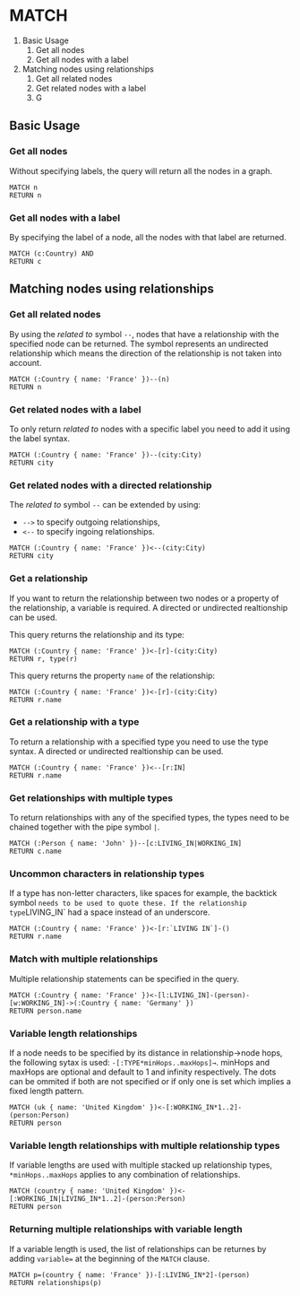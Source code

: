 # MATCH

1. Basic Usage
    1. Get all nodes
    2. Get all nodes with a label
2. Matching nodes using relationships
    1. Get all related nodes
    2. Get related nodes with a label
    3. G



## Basic Usage

### Get all nodes

Without specifying labels, the query will return all the nodes in a graph.

```openCypher
MATCH n 
RETURN n
```

### Get all nodes with a label

By specifying the label of a node, all the nodes with that label are returned.

```openCypher
MATCH (c:Country) AND 
RETURN c
```

## Matching nodes using relationships

### Get all related nodes

By using the *related to* symbol `--`, nodes that have a relationship with the specified node can be returned.
The symbol represents an undirected relationship which means the direction of the relationship is not taken into account.

```openCypher
MATCH (:Country { name: 'France' })--(n)
RETURN n
```

### Get related nodes with a label

To only return *related to* nodes with a specific label you need to add it using the label syntax.

```openCypher
MATCH (:Country { name: 'France' })--(city:City)
RETURN city
```

### Get related nodes with a directed relationship

The *related to* symbol `--` can be extended by using:
 * `-->` to specify outgoing relationships,
 * `<--` to specify ingoing relationships.

```openCypher
MATCH (:Country { name: 'France' })<--(city:City)
RETURN city
```

### Get a relationship

If you want to return the relationship between two nodes or a property of the relationship, a variable is required.
A directed or undirected realtionship can be used.

This query returns the relationship and its type:

```openCypher
MATCH (:Country { name: 'France' })<-[r]-(city:City)
RETURN r, type(r)
```

This query returns the property `name` of the relationship:

```openCypher
MATCH (:Country { name: 'France' })<-[r]-(city:City)
RETURN r.name
```

### Get a relationship with a type

To return a relationship with a specified type you need to use the type syntax.
A directed or undirected realtionship can be used.

```openCypher
MATCH (:Country { name: 'France' })<--[r:IN]
RETURN r.name
```

### Get relationships with multiple types

To return relationships with any of the specified types, the types need to be chained together with the pipe symbol `|`.

```openCypher
MATCH (:Person { name: 'John' })--[c:LIVING_IN|WORKING_IN]
RETURN c.name
```

### Uncommon characters in relationship types 

If a type has non-letter characters, like spaces for example, the backtick symbol ` needs to be used to quote these.
If the relationship type `LIVING_IN` had a space instead of an underscore.

```openCypher
MATCH (:Country { name: 'France' })<-[r:`LIVING IN`]-()
RETURN r.name
```

### Match with multiple relationships

Multiple relationship statements can be specified in the query.

```openCypher
MATCH (:Country { name: 'France' })<-[l:LIVING_IN]-(person)-[w:WORKING_IN]->(:Country { name: 'Germany' })
RETURN person.name
```

### Variable length relationships

If a node needs to be specified by its distance in relationship→node hops, the following sytax is used: `-[:TYPE*minHops..maxHops]→`.
minHops and maxHops are optional and default to 1 and infinity respectively. The dots can be ommited if both are not specified or if 
only one is set which implies a fixed length pattern.

```openCypher
MATCH (uk { name: 'United Kingdom' })<-[:WORKING_IN*1..2]-(person:Person)
RETURN person
```

### Variable length relationships with multiple relationship types

If variable lengths are used with multiple stacked up relationship types, `*minHops..maxHops` applies to any combination of relationships.

```openCypher
MATCH (country { name: 'United Kingdom' })<-[:WORKING_IN|LIVING_IN*1..2]-(person:Person)
RETURN person
```

### Returning multiple relationships with variable length

If a variable length is used, the list of relationships can be returnes by adding `variable=` at the beginning of the `MATCH` clause.

```openCypher
MATCH p=(country { name: 'France' })-[:LIVING_IN*2]-(person)
RETURN relationships(p)
```
